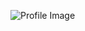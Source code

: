 ![Profile Image](https://avatars.githubusercontent.com/u/77525557?s=400&u=40b726222a31704433dd76b98c1143a75080dd78&v=4)
